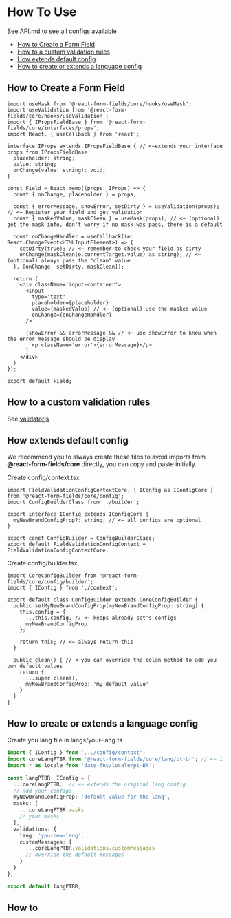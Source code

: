 # How To Use

See [API.md](https://github.com/react-form-fields/core/blob/master/API.md) to see all configs available

* [How to Create a Form Field](#how-to-create-a-form-field)
* [How to a custom validation rules](#how-to-a-custom-validation-rules)
* [How extends default config](#how-extends-default-config)
* [How to create or extends a language config](#how-to-create-or-extends-a-language-config)

## How to Create a Form Field

```tsx
import useMask from '@react-form-fields/core/hooks/useMask';
import useValidation from '@react-form-fields/core/hooks/useValidation';
import { IPropsFieldBase } from '@react-form-fields/core/interfaces/props';
import React, { useCallback } from 'react';

interface IProps extends IPropsFieldBase { // <~extends your interface props from IPropsFieldBase
  placeholder: string;
  value: string;
  onChange(value: string): void;
}

const Field = React.memo((props: IProps) => {
  const { onChange, placeholder } = props;

  const { errorMessage, showError, setDirty } = useValidation(props); // <~ Register your field and get validation
  const { maskedValue, maskClean } = useMask(props); // <~ (optional) get the mask info, don't worry if no mask was pass, there is a default
 
  const onChangeHandler = useCallback((e: React.ChangeEvent<HTMLInputElement>) => {
    setDirty(true); // <~ remember to check your field as dirty
    onChange(maskClean(e.currentTarget.value) as string); // <~ (optional) always pass the "clean" value
  }, [onChange, setDirty, maskClean]);

  return (
    <div className='input-container'>
      <input
        type='text'
        placeholder={placeholder}
        value={maskedValue} // <~ (optional) use the masked value
        onChange={onChangeHandler}
      />

      {showError && errorMessage && // <~ use showError to know when the error message should be display
        <p className='error'>{errorMessage}</p>
      }
    </div>
  )
});

export default Field;
```

## How to a custom validation rules

See [validatorjs](https://github.com/skaterdav85/validatorjs#register-custom-validation-rules)

## How extends default config

We recommend you to always create these files to avoid imports from **@react-form-fields/core**
directly, you can copy and paste initially.

Create config/context.tsx

```tsx
import FieldValidationConfigContextCore, { IConfig as IConfigCore } from '@react-form-fields/core/config';
import ConfigBuilderClass from './builder';

export interface IConfig extends IConfigCore {
  myNewBrandConfigProp?: string; // <~ all configs are optional
}

export const ConfigBuilder = ConfigBuilderClass;
export default FieldValidationConfigContext = FieldValidationConfigContextCore;
```

Create config/builder.tsx

```tsx
import CoreConfigBuilder from '@react-form-fields/core/config/builder';
import { IConfig } from './context';

export default class ConfigBuilder extends CoreConfigBuilder {
  public setMyNewBrandConfigProp(myNewBrandConfigProp: string) {
    this.config = {
      ...this.config, // <~ keeps already set's configs
      myNewBrandConfigProp
    };

    return this; // <~ always return this
  }

  public clean() { // <~you can override the celan method to add you own default values
    return {
      ...super.clean(),
      myNewBrandConfigProp: 'my default value' 
    }
  }
}
```

## How to create or extends a language config

Create you lang file in langs/your-lang.ts

```ts
import { IConfig } from '.../config/context';
import coreLangPTBR from '@react-form-fields/core/lang/pt-br'; // <~ import original lang config
import * as locale from 'date-fns/locale/pt-BR';

const langPTBR: IConfig = {
  ...coreLangPTBR,  // <~ extends the original lang config
  // add your configs
  myNewBrandConfigProp: 'default value for the lang',
  masks: [
    ...coreLangPTBR.masks
    // your masks
  ],
  validations: {
    lang: 'you-new-lang',
    customMessages: {
      ...coreLangPTBR.validations.customMessages
      // override the default messages
    }
  }
};

export default langPTBR;
```

## How to 